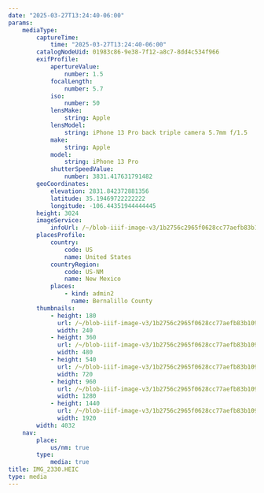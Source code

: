 ```yaml
---
date: "2025-03-27T13:24:40-06:00"
params:
    mediaType:
        captureTime:
            time: "2025-03-27T13:24:40-06:00"
        catalogNodeUid: 01983c86-9e38-7f12-a8c7-8dd4c534f966
        exifProfile:
            apertureValue:
                number: 1.5
            focalLength:
                number: 5.7
            iso:
                number: 50
            lensMake:
                string: Apple
            lensModel:
                string: iPhone 13 Pro back triple camera 5.7mm f/1.5
            make:
                string: Apple
            model:
                string: iPhone 13 Pro
            shutterSpeedValue:
                number: 3831.417631791482
        geoCoordinates:
            elevation: 2831.842372881356
            latitude: 35.19469722222222
            longitude: -106.44351944444445
        height: 3024
        imageService:
            infoUrl: /~/blob-iiif-image-v3/1b2756c2965f0628cc77aefb83b1095a722a25614765142b31a044c26f6d8814/info.json
        placesProfile:
            country:
                code: US
                name: United States
            countryRegion:
                code: US-NM
                name: New Mexico
            places:
                - kind: admin2
                  name: Bernalillo County
        thumbnails:
            - height: 180
              url: /~/blob-iiif-image-v3/1b2756c2965f0628cc77aefb83b1095a722a25614765142b31a044c26f6d8814/full/240%2C180/0/default.jpg
              width: 240
            - height: 360
              url: /~/blob-iiif-image-v3/1b2756c2965f0628cc77aefb83b1095a722a25614765142b31a044c26f6d8814/full/480%2C360/0/default.jpg
              width: 480
            - height: 540
              url: /~/blob-iiif-image-v3/1b2756c2965f0628cc77aefb83b1095a722a25614765142b31a044c26f6d8814/full/720%2C540/0/default.jpg
              width: 720
            - height: 960
              url: /~/blob-iiif-image-v3/1b2756c2965f0628cc77aefb83b1095a722a25614765142b31a044c26f6d8814/full/1280%2C960/0/default.jpg
              width: 1280
            - height: 1440
              url: /~/blob-iiif-image-v3/1b2756c2965f0628cc77aefb83b1095a722a25614765142b31a044c26f6d8814/full/1920%2C1440/0/default.jpg
              width: 1920
        width: 4032
    nav:
        place:
            us/nm: true
        type:
            media: true
title: IMG_2330.HEIC
type: media
---
```

